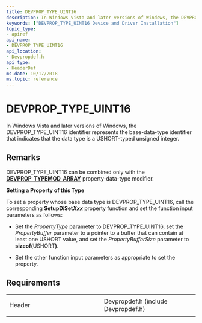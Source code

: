 ```yaml
---
title: DEVPROP_TYPE_UINT16
description: In Windows Vista and later versions of Windows, the DEVPROP_TYPE_UINT16 identifier represents the base-data-type identifier that indicates that the data type is a USHORT-typed unsigned integer.
keywords: ["DEVPROP_TYPE_UINT16 Device and Driver Installation"]
topic_type:
- apiref
api_name:
- DEVPROP_TYPE_UINT16
api_location:
- Devpropdef.h
api_type:
- HeaderDef
ms.date: 10/17/2018
ms.topic: reference
---
```


# DEVPROP_TYPE_UINT16


In Windows Vista and later versions of Windows, the DEVPROP_TYPE_UINT16 identifier represents the base-data-type identifier that indicates that the data type is a USHORT-typed unsigned integer.

## Remarks

DEVPROP_TYPE_UINT16 can be combined only with the [**DEVPROP_TYPEMOD_ARRAY**](devprop-typemod-array.md) property-data-type modifier.

**Setting a Property of this Type**

To set a property whose base data type is DEVPROP_TYPE_UINT16, call the corresponding **SetupDiSet*Xxx*** property function and set the function input parameters as follows:

- Set the *PropertyType* parameter to DEVPROP_TYPE_UINT16, set the *PropertyBuffer* parameter to a pointer to a buffer that can contain at least one USHORT value, and set the *PropertyBufferSize* parameter to <strong>sizeof(</strong>USHORT<strong>)</strong>.

- Set the other function input parameters as appropriate to set the property.

## Requirements

<table>
<colgroup>
<col width="50%" />
<col width="50%" />
</colgroup>
<tbody>
<tr class="odd">
<td align="left"><p>Header</p></td>
<td align="left">Devpropdef.h (include Devpropdef.h)</td>
</tr>
</tbody>
</table>

 

 





